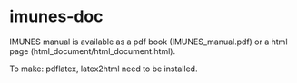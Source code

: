 # imunes-doc
IMUNES manual is available as a pdf book (IMUNES_manual.pdf) or a html page (html_document/html_document.html).

To make: pdflatex, latex2html need to be installed.
